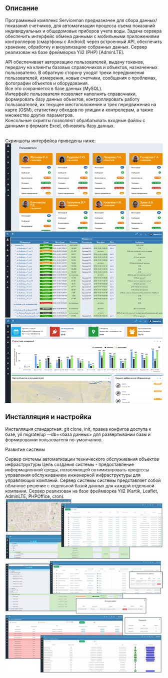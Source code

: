 <h2>Описание</h2>
<p>Программный комплекс Serviceman предназначен для сбора данных/показаний счетчиков, для автоматизации процесса съема показаний индивидуальных и общедомовых приборов учета воды.
Задача сервера обеспечить интерфейс обмена данными с мобильными приложениями контроллеров (смартфоны с Android) через встроенный API, обеспечить хранение, обработку и визуализацию собранных данных.
Сервер реализован на базе фреймворка Yii2 (PHP) [AdminLTE].</p>
<p>API обеспечивает авторизацию пользователей, выдачу токенов, передачу на клиенты базовых справочников и объектов, назначенных пользователю. В обратную сторону уходят треки передвижения пользователей, измерения, новые счетчики, сообщения о проблемах, фотографии объектов и оборудования. <br/>
Все это сохраняется в базе данных (MySQL).<br/>
Интерфейс пользователя позволяет наполнять справочники, формировать базу данных объектов, контроллировать работу пользователей, их текущее местоположение и трек передвижения на карте (OSM), статистику обходов по улицам и контролерам, а также множество других параметров.<br/>
Консольные скрипты позволяют обрабатывать входные файлы с данными в формате Excel, обновлять базу данных. </p>
<br/>
Скриншоты интерфейса приведены ниже:
<img src="Screen1.jpg" alt="контроллеры" /><br/>
<img src="Screen2.jpg" alt="контроль обхода" /><br/>
<img src="Screen3.jpg" alt="дашбоард" />
<h2>Инсталляция и настройка</h2>
Инсталляция стандартная: git clone, init, правка конфигов доступа к базе, yii migrate/up --db=<база данных> для развертывании базы и формировании пользователя по-умолчанию.

Развитие системы

Сервер системы автоматизации технического обслуживания объектов инфраструктуры
Цель создания системы - предоставление информационной среды, позволяющей оптимизировать процессы управления обслуживанием инженерной инфраструктуры для управляющих компаний.
Сервер системы системы представляет собой облачное решение с отдельной базой данных для каждой отдельной компании. Сервер реализован на базе фреймворка Yii2 (Kartik, Leaflet, AdminLTE, PHPOffice, cron).
<img src="images/screen61.jpg" />
<img src="images/screen62.jpg" />
<img src="images/screen63.jpg" />

